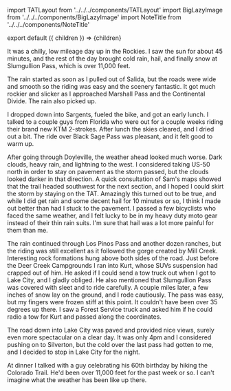 import TATLayout from '../../../components/TATLayout'
import BigLazyImage from '../../../components/BigLazyImage'
import NoteTitle from '../../../components/NoteTitle'

export default ({ children }) => <TATLayout prev="2018-09-04" next="2018-09-06" >{children}</TATLayout>

<NoteTitle
  title="September 5, 2018 &mdash; Colorado"
  subtitle="140 miles"
/>

It was a chilly, low mileage day up in the Rockies. I saw the sun for about 45 minutes, and the rest of the day brought cold rain, hail, and finally snow at Slumgullion Pass, which is over 11,000 feet.

The rain started as soon as I pulled out of Salida, but the roads were wide and smooth so the riding was easy and the scenery fantastic. It got much rockier and slicker as I approached Marshall Pass and the Continental Divide. The rain also picked up.

<BigLazyImage src="https://s3.amazonaws.com/tat.honkytonk.in/19/IMG_2911.jpg" />
<BigLazyImage src="https://s3.amazonaws.com/tat.honkytonk.in/19/IMG_2912.jpg" />
<BigLazyImage src="https://s3.amazonaws.com/tat.honkytonk.in/19/IMG_2915.jpg" />

I dropped down into Sargents, fueled the bike, and got an early lunch. I talked to a couple guys from Florida who were out for a couple weeks riding their brand new KTM 2-strokes. After lunch the skies cleared, and I dried out a bit. The ride over Black Sage Pass was pleasant, and it felt good to warm up.

<BigLazyImage src="https://s3.amazonaws.com/tat.honkytonk.in/19/IMG_2924.jpg" />

After going through Doyleville, the weather ahead looked much worse. Dark clouds, heavy rain, and lightning to the west. I considered taking US-50 north in order to stay on pavement as the storm passed, but the clouds looked darker in that direction. A quick consultation of Sam's maps showed that the trail headed southwest for the next section, and I hoped I could skirt the storm by staying on the TAT. Amazingly this turned out to be true, and while I did get rain and some decent hail for 10 minutes or so, I think I made out better than had I stuck to the pavement. I passed a few bicyclists who faced the same weather, and I felt lucky to be in my heavy duty moto gear instead of their thin rain suits. I'm sure that hail was a lot more painful for them than me.

<BigLazyImage src="https://s3.amazonaws.com/tat.honkytonk.in/19/IMG_2930.jpg" />
<BigLazyImage src="https://s3.amazonaws.com/tat.honkytonk.in/19/IMG_2933.jpg" />
<BigLazyImage src="https://s3.amazonaws.com/tat.honkytonk.in/19/IMG_2936.jpg" />

The rain continued through Los Pinos Pass and another dozen ranches, but the riding was still excellent as it followed the gorge created by Mill Creek. Interesting rock formations hung above both sides of the road. Just before the Deer Creek Campgrounds I ran into Kurt, whose SUVs suspension had crapped out of him. He asked if I could send a tow truck out when I got to Lake City, and I gladly obliged. He also mentioned that Slumgullion Pass was covered with sleet and to ride carefully. A couple miles later, a few inches of snow lay on the ground, and I rode cautiously. The pass was easy, but my fingers were frozen stiff at this point. It couldn't have been over 35 degrees up there. I saw a Forest Service truck and asked him if he could radio a tow for Kurt and passed along the coordinates.

<BigLazyImage src="https://s3.amazonaws.com/tat.honkytonk.in/19/IMG_2939.jpg" />
<BigLazyImage src="https://s3.amazonaws.com/tat.honkytonk.in/19/IMG_2941.jpg" />
<BigLazyImage src="https://s3.amazonaws.com/tat.honkytonk.in/19/IMG_2944.jpg" />

The road down into Lake City was paved and provided nice views, surely even more spectacular on a clear day. It was only 4pm and I considered pushing on to Silverton, but the cold over the last pass had gotten to me, and I decided to stop in Lake City for the night.

At dinner I talked with a guy celebrating his 60th birthday by hiking the Colorado Trail. He'd been over 11,000 feet for the past week or so. I can't imagine what the weather has been like up there.
